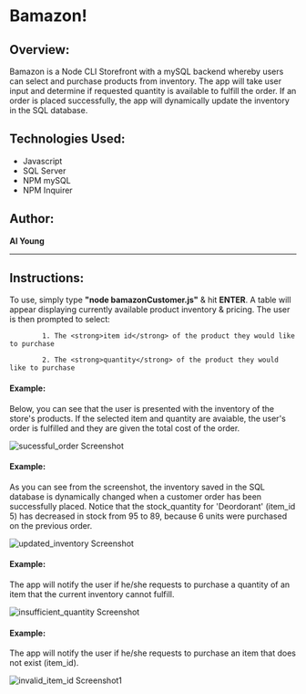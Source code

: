 # Bamazon!

## Overview:

Bamazon is a Node CLI Storefront with a mySQL backend whereby users can select and purchase products from inventory. The app will take user input and determine if requested quantity is available to fulfill the order.  If an order is placed successfully, the app will dynamically update the inventory in the SQL database.

## Technologies Used:
- Javascript
- SQL Server
- NPM mySQL
- NPM Inquirer

## Author:

<strong>Al Young</strong>
<hr>

## Instructions:

To use, simply type <strong>"node bamazonCustomer.js"</strong> & hit <strong>ENTER</strong>. A table will appear displaying currently available product inventory & pricing. The user is then prompted to select: 
 
            1. The <strong>item id</strong> of the product they would like to purchase
            
            2. The <strong>quantity</strong> of the product they would like to purchase
            
 #### Example:
 Below, you can see that the user is presented with the inventory of the store's products.  If the selected item and quantity are avaiable, the user's order is fulfilled and they are given the total cost of the order.
 
 <img src="https://packleader206.github.io/bamazon/images/successful_order.jpg" alt="sucessful_order Screenshot">
 
 #### Example:
 As you can see from the screenshot, the inventory saved in the SQL database is dynamically changed when a customer order has been successfully placed. Notice that the stock_quantity for 'Deordorant' (item_id 5) has decreased in stock from 95 to 89, because 6 units were purchased on the previous order.
 
 <img src="https://packleader206.github.io/bamazon/images/updated_inventory.png" alt="updated_inventory Screenshot">
 
 #### Example:
 The app will notify the user if he/she requests to purchase a quantity of an item that the current inventory cannot fulfill. 
 
 <img src="https://packleader206.github.io/bamazon/images/insufficient_quantity.png" alt="insufficient_quantity Screenshot">
 
 #### Example:
 The app will notify the user if he/she requests to purchase an item that does not exist (item_id).
 
 <img src="https://packleader206.github.io/bamazon/images/invalid_item_id.png" alt="invalid_item_id Screenshot1">
